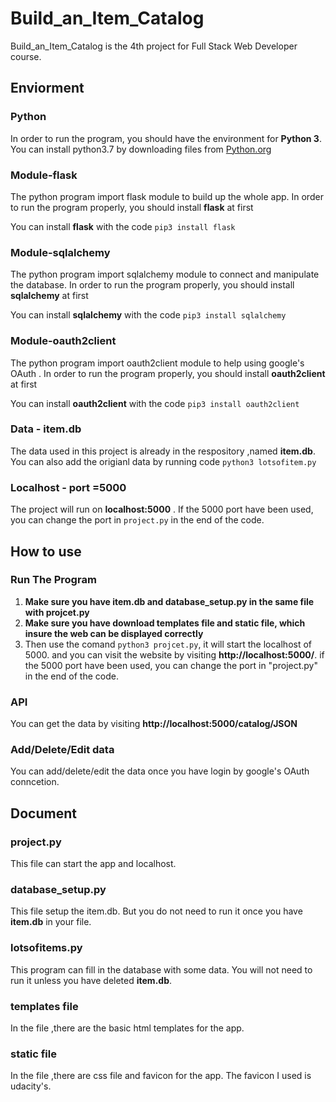 # Build_an_Item_Catalog
Build_an_Item_Catalog is the 4th project for Full Stack Web Developer course.

## Enviorment

### Python
In order to run the program, you should have the environment for **Python 3**.
You can install python3.7 by downloading files from [Python.org](https://www.python.org/getit/) 

### Module-flask
The python program import flask module to build up the whole app. In order to run the program properly, you should install **flask** at first

You can install **flask** with the code ```pip3 install flask```

### Module-sqlalchemy
The python program import sqlalchemy module to connect and manipulate the database. In order to run the program properly, you should install **sqlalchemy** at first

You can install **sqlalchemy** with the code ```pip3 install sqlalchemy```

### Module-oauth2client
The python program import oauth2client module to help using google's OAuth . In order to run the program properly, you should install **oauth2client** at first

You can install **oauth2client** with the code ```pip3 install oauth2client```

### Data - item.db
The data used in this project is already in the respository ,named **item.db**. You can also add the origianl data by running code ```python3 lotsofitem.py```

### Localhost - port =5000
The project will run on **localhost:5000** . If the 5000 port have been used, you can change the port in ```project.py``` in the end of the code.

## How to use
### Run The Program
1. **Make sure you have item.db and database_setup.py in the same file with projcet.py**
2. **Make sure you have download templates file and static file, which insure the web can be displayed correctly**
3. Then use the comand ```python3 projcet.py```, it will start the localhost of 5000. and you can visit the website by visiting **http://localhost:5000/**. if the 5000 port have been used, you can change the port in "project.py" in the end of the code.

### API
You can get the data by visiting **http://localhost:5000/catalog/JSON**

### Add/Delete/Edit data
You can add/delete/edit the data once you have login by google's OAuth conncetion.

## Document

### project.py
This file can start the app and localhost.

### database_setup.py
This file setup the item.db. But you do not need to run it once you have **item.db** in your file.

### lotsofitems.py
This program can fill in the database with some data. You will not need to run it unless you have deleted **item.db**.

### templates file
In the file ,there are the basic html templates for the app.

### static file
In the file ,there are css file and favicon for the app. The favicon I used is udacity's.


